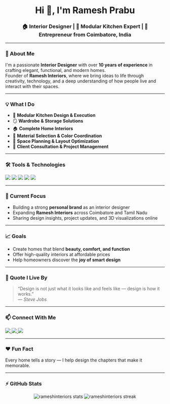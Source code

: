 

<h1 align="center">Hi 👋, I'm Ramesh Prabu</h1>
<h3 align="center">🏠 Interior Designer | 🧩 Modular Kitchen Expert | 🚀 Entrepreneur from Coimbatore, India</h3>

---

### 🌟 About Me  
I'm a passionate **Interior Designer** with over **10 years of experience** in crafting elegant, functional, and modern homes.  
Founder of **Ramesh Interiors**, where we bring ideas to life through creativity, technology, and a deep understanding of how people live and interact with their spaces.

---

### 💡 What I Do
- 🧩 **Modular Kitchen Design & Execution**  
- 🪞 **Wardrobe & Storage Solutions**  
- 🏠 **Complete Home Interiors**  
- 🎨 **Material Selection & Color Coordination**  
- 📐 **Space Planning & Layout Optimization**  
- 💼 **Client Consultation & Project Management**

---

### 🛠️ Tools & Technologies
<p align="left">
  <img src="https://img.shields.io/badge/AutoCAD-%23E34F26.svg?style=for-the-badge&logo=autocad&logoColor=white"/>
  <img src="https://img.shields.io/badge/3D's-MAX-%23FF0000.svg?style=for-the-badge&logo=3D's-MAX&logoColor=white"/>
  <img src="https://img.shields.io/badge/Photoshop-%2331A8FF.svg?style=for-the-badge&logo=adobephotoshop&logoColor=white"/>
  <img src="https://img.shields.io/badge/Lumion-%230076D6.svg?style=for-the-badge&logo=lumion&logoColor=white"/>
  <img src="https://img.shields.io/badge/Blender-%23F5792A.svg?style=for-the-badge&logo=blender&logoColor=white"/>
</p>

---

### 🎯 Current Focus
- Building a strong **personal brand** as an interior designer  
- Expanding **Ramesh Interiors** across Coimbatore and Tamil Nadu  
- Sharing design insights, project updates, and 3D visualizations online  

---

### 📈 Goals
- Create homes that blend **beauty, comfort, and function**  
- Offer high-quality interiors at affordable prices  
- Help homeowners discover the **joy of smart design**

---

### 💬 Quote I Live By  
> “Design is not just what it looks like and feels like — design is how it works.”  
> — *Steve Jobs*

---

### 📫 Connect With Me
<p align="left">
  <a href="https://www.instagram.com/interiors_by_ramesh" target="blank">
    <img src="https://img.shields.io/badge/Instagram-%23E4405F.svg?style=for-the-badge&logo=instagram&logoColor=white"/>
  </a>
  <a href="mailto:ramesh.interiors.cbe@gmail.com" target="blank">
    <img src="https://img.shields.io/badge/Gmail-D14836?style=for-the-badge&logo=gmail&logoColor=white"/>
  </a>
  <a href="https://www.linkedin.com/in/your-linkedin" target="blank">
    <img src="https://img.shields.io/badge/LinkedIn-%230077B5.svg?style=for-the-badge&logo=linkedin&logoColor=white"/>
  </a>
</p>

---

### ❤️ Fun Fact  
Every home tells a story — I help design the chapters that make it memorable.

---

### ⚡ GitHub Stats
<p align="center">
  <img src="https://github-readme-stats.vercel.app/api?username=rameshinteriors&show_icons=true&theme=tokyonight" alt="rameshinteriors stats"/>
  <img src="https://github-readme-streak-stats.herokuapp.com/?user=rameshinteriors&theme=tokyonight" alt="rameshinteriors streak"/>
</p>
